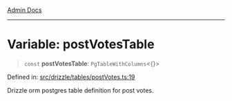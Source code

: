 [Admin Docs](/)

***

# Variable: postVotesTable

> `const` **postVotesTable**: `PgTableWithColumns`\<\{\}\>

Defined in: [src/drizzle/tables/postVotes.ts:19](https://github.com/PurnenduMIshra129th/talawa-api/blob/121a22b3ddb398bf77a0d89bb0bf3c4462b4730c/src/drizzle/tables/postVotes.ts#L19)

Drizzle orm postgres table definition for post votes.
